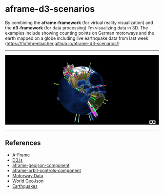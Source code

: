 aframe-d3-scenarios
=================

By combining the **aframe-framework** (for virtual reality visualization) and the **d3-framework** (for data processing) I'm visualizing data in 3D.
The examples include showing counting points on German motorways and the earth mapped on a globe including live earthquake data from last week (https://flofehrenbacher.github.io/aframe-d3-scenarios/)

----------

![Preview](doc/globe.png)

----------

References
-------------

 - [A-Frame]
 - [D3.js]
 - [aframe-geojson-component]
 - [aframe-orbit-controls-component]
 - [Motorway Data]
 - [World GeoJson]
 - [Earthquakes]


[A-Frame]: https://aframe.io/
[D3.js]: https://d3js.org/
[aframe-geojson-component]: https://github.com/mattrei/aframe-geojson-component
[aframe-orbit-controls-component]: https://github.com/tizzle/aframe-orbit-controls-component
[Motorway Data]: http://www.bast.de/DE/Verkehrstechnik/Fachthemen/v2-verkehrszaehlung/zaehl_node.html
[World GeoJson]: https://github.com/johan/world.geo.json
[Earthquakes]: https://earthquake.usgs.gov/
